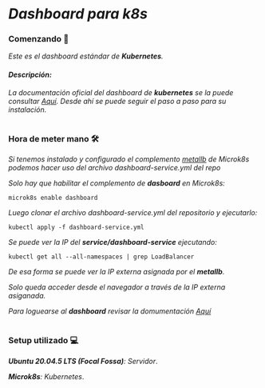 #
# _Dashboard para k8s_

### Comenzando 🚀
_Este es el dashboard estándar de **Kubernetes**._

#### _Descripción:_
_La documentación oficial del dashboard de **kubernetes** se la puede consultar [Aquí](https://kubernetes.io/docs/tasks/access-application-cluster/web-ui-dashboard/)._
_Desde ahí se puede seguir el paso a paso para su instalación._


# 
### Hora de meter mano 🛠️
_Si tenemos instalado y configurado el complemento [metallb](https://microk8s-io.translate.goog/docs/addon-metallb?_x_tr_sl=en&_x_tr_tl=es&_x_tr_hl=es-419&_x_tr_pto=sc) de Microk8s podemos hacer uso del archivo dashboard-service.yml del repo_

_Solo hay que habilitar el complemento de **dasboard** en Microk8s:_

```
microk8s enable dashboard
```
_Luego clonar el archivo dashboard-service.yml del repositorio y ejecutarlo:_


```
kubectl apply -f dashboard-service.yml
```
_Se puede ver la IP del **service/dashboard-service** ejecutando:_

```
kubectl get all --all-namespaces | grep LoadBalancer
```
_De esa forma se puede ver la IP externa asignada por el **metallb**._

_Solo queda acceder desde el navegador a través de la IP externa asiganada._

_Para loguearse al **dashboard** revisar la domumentación [Aquí](https://microk8s-io.translate.goog/docs/addon-dashboard?_x_tr_sl=en&_x_tr_tl=es&_x_tr_hl=es-419&_x_tr_pto=sc)_


#
### Setup utilizado 💻

_**Ubuntu 20.04.5 LTS (Focal Fossa)**: Servidor_.

_**Microk8s**: Kubernetes_. 
